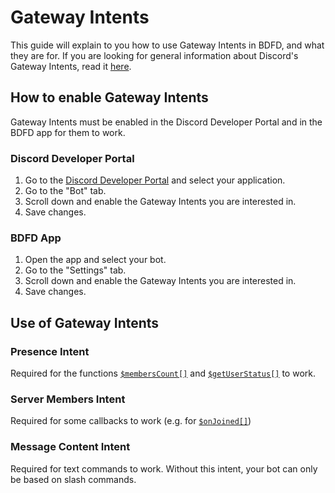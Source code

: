 # Gateway Intents
This guide will explain to you how to use Gateway Intents in BDFD, and what they are for.
If you are looking for general information about Discord's Gateway Intents, read it [here](https://discord.com/developers/docs/topics/gateway#gateway-intents).

## How to enable Gateway Intents
Gateway Intents must be enabled in the Discord Developer Portal and in the BDFD app for them to work.
### Discord Developer Portal
1. Go to the [Discord Developer Portal](https://discord.com/developers/applications) and select your application.
2. Go to the "Bot" tab.
3. Scroll down and enable the Gateway Intents you are interested in.
4. Save changes.

### BDFD App
1. Open the app and select your bot.
2. Go to the "Settings" tab.
3. Scroll down and enable the Gateway Intents you are interested in.
4. Save changes. 

## Use of Gateway Intents
### Presence Intent
Required for the functions [`$membersCount[]`](./bdscript/membersCount.md#second-usage) and [`$getUserStatus[]`](./bdscript/getUserStatus.md) to work.
### Server Members Intent
Required for some callbacks to work (e.g. for [`$onJoined[]`](./callbacks/onJoined.md))
### Message Content Intent
Required for text commands to work. Without this intent, your bot can only be based on slash commands. 
